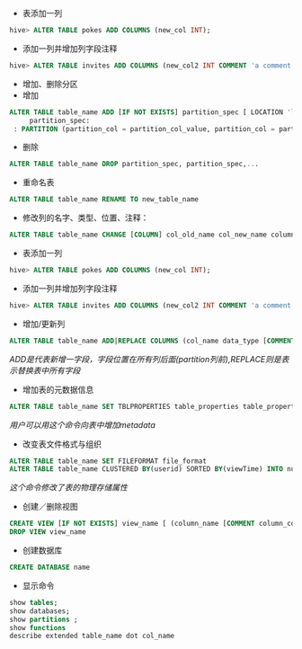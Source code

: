 - 表添加一列
```sql
hive> ALTER TABLE pokes ADD COLUMNS (new_col INT);
```
- 添加一列并增加列字段注释
```sql
hive> ALTER TABLE invites ADD COLUMNS (new_col2 INT COMMENT 'a comment');
```
- 增加、删除分区
 - 增加
 ```sql
ALTER TABLE table_name ADD [IF NOT EXISTS] partition_spec [ LOCATION 'location1' ] partition_spec [ LOCATION 'location2' ] ...
      partition_spec:
  : PARTITION (partition_col = partition_col_value, partition_col = partiton_col_value, ...)
```
 - 删除
 ```sql
ALTER TABLE table_name DROP partition_spec, partition_spec,...
```
- 重命名表
```sql
ALTER TABLE table_name RENAME TO new_table_name
```
- 修改列的名字、类型、位置、注释：
```sql
ALTER TABLE table_name CHANGE [COLUMN] col_old_name col_new_name column_type [COMMENT col_comment] [FIRST|AFTER column_name]
```
- 表添加一列
```sql
hive> ALTER TABLE pokes ADD COLUMNS (new_col INT);
```
- 添加一列并增加列字段注释
```sql
hive> ALTER TABLE invites ADD COLUMNS (new_col2 INT COMMENT 'a comment');
```

- 增加/更新列
```sql
ALTER TABLE table_name ADD|REPLACE COLUMNS (col_name data_type [COMMENT col_comment], ...)  
```
*ADD是代表新增一字段，字段位置在所有列后面(partition列前),REPLACE则是表示替换表中所有字段*

- 增加表的元数据信息
```sql
ALTER TABLE table_name SET TBLPROPERTIES table_properties table_properties::[property_name = property_value…..]
```
*用户可以用这个命令向表中增加metadata*

- 改变表文件格式与组织
```sql
ALTER TABLE table_name SET FILEFORMAT file_format
ALTER TABLE table_name CLUSTERED BY(userid) SORTED BY(viewTime) INTO num_buckets BUCKETS
```
*这个命令修改了表的物理存储属性*

- 创建／删除视图
```sql
CREATE VIEW [IF NOT EXISTS] view_name [ (column_name [COMMENT column_comment], ...) ][COMMENT view_comment][TBLPROPERTIES (property_name = property_value, ...)] AS SELECT
DROP VIEW view_name
```

- 创建数据库
```sql
CREATE DATABASE name
```

- 显示命令
```sql
show tables;
show databases;
show partitions ;
show functions
describe extended table_name dot col_name
```
